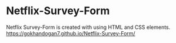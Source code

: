 # Netflix-Survey-Form
Netflix Survey-Form is created with using HTML and CSS elements.
https://gokhandogan7.github.io/Netflix-Survey-Form/
